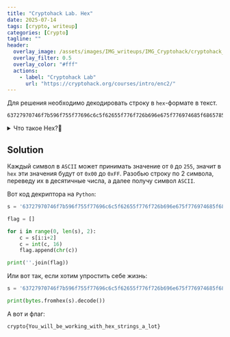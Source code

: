 ```yaml
---
title: "Cryptohack Lab. Hex"
date: 2025-07-14
tags: [crypto, writeup]  
categories: [Crypto]
tagline: ""
header:
  overlay_image: /assets/images/IMG_writeups/IMG_Cryptohack/cryptohack_logo.webp
  overlay_filter: 0.5 
  overlay_color: "#fff"
  actions:
    - label: "Сryptohack Lab"
      url: "https://cryptohack.org/courses/intro/enc2/"
---
```


Для решения необходимо декодировать строку в `hex`-формате в текст.

```
63727970746f7b596f755f77696c6c5f62655f776f726b696e675f776974685f6865785f737472696e67735f615f6c6f747d
```

<details>
<summary>Что такое Hex?🤔</summary> <br>
  
<a href='https://ru.wikipedia.org/wiki/%D0%A8%D0%B5%D1%81%D1%82%D0%BD%D0%B0%D0%B4%D1%86%D0%B0%D1%82%D0%B5%D1%80%D0%B8%D1%87%D0%BD%D0%B0%D1%8F_%D1%81%D0%B8%D1%81%D1%82%D0%B5%D0%BC%D0%B0_%D1%81%D1%87%D0%B8%D1%81%D0%BB%D0%B5%D0%BD%D0%B8%D1%8F' target="_blank">Hex</a> — система счисления по основанию 16. Использует цифры 0-9 и буквы A-F для значений 10-15. Пример: 0xFF = 255 в десятичной системе.

</details>

## Solution

Каждый символ в `ASCII` может принимать значение от `0` до `255`, значит в `hex` эти значения будут от `0x00` до `0xFF`. Разобью строку по 2 символа, переведу их в десятичные числа, а далее получу символ `ASCII`. 

Вот код декриптора на `Python`:

```python
s = '63727970746f7b596f755f77696c6c5f62655f776f726b696e675f776974685f6865785f737472696e67735f615f6c6f747d'

flag = []

for i in range(0, len(s), 2):
    c = s[i:i+2]
    c = int(c, 16)
    flag.append(chr(c))

print(''.join(flag))
```

Или вот так, если хотим упростить себе жизнь:

```python
s = '63727970746f7b596f755f77696c6c5f62655f776f726b696e675f776974685f6865785f737472696e67735f615f6c6f747d'

print(bytes.fromhex(s).decode())
```

А вот и флаг:

```
crypto{You_will_be_working_with_hex_strings_a_lot}
```

